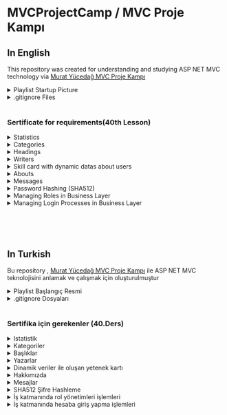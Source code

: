 # MVCProjectCamp / MVC Proje Kampı

## In English
This repository was created for understanding and studying ASP NET MVC technology via [Murat Yücedağ MVC Proje Kampı](https://www.youtube.com/watch?v=yFToRUL6h8A&list=PLKnjBHu2xXNNQJehhCg--CzQQMHXTsFAb)
<details>
<summary> Playlist Startup Picture</summary>

![alt text](https://i.ytimg.com/vi/yFToRUL6h8A/hq720.jpg?sqp=-oaymwEcCNAFEJQDSFXyq4qpAw4IARUAAIhCGAFwAcABBg==&rs=AOn4CLC7WrrhT0pJfv87O-R6pThtUXUMqw)
</details>

<details>
<summary> .gitignore Files</summary>

[.gitignore Files](https://drive.google.com/drive/u/1/folders/1Vgk_OUHJGnkDxFSojydyikDbyroEXDMV)
</details>

</br>

### Sertificate for requirements(40th Lesson)

<details>
<summary>Statistics</summary>

![alt text](https://raw.githubusercontent.com/sahinmaral/MVCProjectCamp/master/FilesAboutProject/PreviewPictures/Statistics.png)
</details>


<details>
<summary>Categories</summary>

![alt text](https://raw.githubusercontent.com/sahinmaral/MVCProjectCamp/master/FilesAboutProject/PreviewPictures/Categories.png)

</details>

<details>
<summary>Headings</summary>

![alt text](https://raw.githubusercontent.com/sahinmaral/MVCProjectCamp/master/FilesAboutProject/PreviewPictures/Headings.png)

</details>

<details>
<summary>Writers</summary>

![alt text](https://raw.githubusercontent.com/sahinmaral/MVCProjectCamp/master/FilesAboutProject/PreviewPictures/Writers.png)

</details>

<details>
<summary>Skill card with dynamic datas about users</summary>

![alt text](https://raw.githubusercontent.com/sahinmaral/MVCProjectCamp/master/FilesAboutProject/PreviewPictures/Skillcard.png)

</details>

<details>
<summary>Abouts</summary>

![alt text](https://raw.githubusercontent.com/sahinmaral/MVCProjectCamp/master/FilesAboutProject/PreviewPictures/Abouts.png)

</details>

<details>
<summary>Messages</summary>

![alt text](https://raw.githubusercontent.com/sahinmaral/MVCProjectCamp/master/FilesAboutProject/PreviewPictures/Messages.png)

</details>

<details>
<summary>Password Hashing (SHA512)</summary>

![alt text](https://raw.githubusercontent.com/sahinmaral/MVCProjectCamp/master/FilesAboutProject/PreviewPictures/Sha512%20Hashing.png)

</details>

<details>
<summary>Managing Roles in Business Layer</summary>

![alt text](https://raw.githubusercontent.com/sahinmaral/MVCProjectCamp/master/FilesAboutProject/PreviewPictures/Managing%20Roles%20in%20Business%20Layer.png)

</details>

<details>
<summary>Managing Login Processes in Business Layer</summary>

![alt text](https://raw.githubusercontent.com/sahinmaral/MVCProjectCamp/master/FilesAboutProject/PreviewPictures/Managing%20Login%20Processes%20in%20Business%20Layer.png)

</details>



</br>
</br>
</br>
</br>

## In Turkish
Bu repository , [Murat Yücedağ MVC Proje Kampı](https://www.youtube.com/watch?v=yFToRUL6h8A&list=PLKnjBHu2xXNNQJehhCg--CzQQMHXTsFAb) ile ASP NET MVC teknolojisini anlamak ve çalışmak için oluşturulmuştur 

<details>
<summary> Playlist Başlangıç Resmi</summary>

![alt text](https://i.ytimg.com/vi/yFToRUL6h8A/hq720.jpg?sqp=-oaymwEcCNAFEJQDSFXyq4qpAw4IARUAAIhCGAFwAcABBg==&rs=AOn4CLC7WrrhT0pJfv87O-R6pThtUXUMqw)
</details>

<details>
<summary> .gitignore Dosyaları</summary>

[.gitignore Files](https://drive.google.com/drive/u/1/folders/1Vgk_OUHJGnkDxFSojydyikDbyroEXDMV)
</details>

</br>

### Sertifika için gerekenler (40.Ders)

<details>
<summary>Istatistik</summary>

![alt text](https://raw.githubusercontent.com/sahinmaral/MVCProjectCamp/master/FilesAboutProject/PreviewPictures/Statistics.png)
</details>


<details>
<summary>Kategoriler</summary>

![alt text](https://raw.githubusercontent.com/sahinmaral/MVCProjectCamp/master/FilesAboutProject/PreviewPictures/Categories.png)

</details>

<details>
<summary>Başlıklar</summary>

![alt text](https://raw.githubusercontent.com/sahinmaral/MVCProjectCamp/master/FilesAboutProject/PreviewPictures/Headings.png)

</details>

<details>
<summary>Yazarlar</summary>

![alt text](https://raw.githubusercontent.com/sahinmaral/MVCProjectCamp/master/FilesAboutProject/PreviewPictures/Writers.png)

</details>

<details>
<summary>Dinamik veriler ile oluşan yetenek kartı</summary>

![alt text](https://raw.githubusercontent.com/sahinmaral/MVCProjectCamp/master/FilesAboutProject/PreviewPictures/Skillcard.png)

</details>

<details>
<summary>Hakkımızda</summary>

![alt text](https://raw.githubusercontent.com/sahinmaral/MVCProjectCamp/master/FilesAboutProject/PreviewPictures/Abouts.png)

</details>

<details>
<summary>Mesajlar</summary>

![alt text](https://raw.githubusercontent.com/sahinmaral/MVCProjectCamp/master/FilesAboutProject/PreviewPictures/Messages.png)

</details>

<details>
<summary>SHA512 Şifre Hashleme</summary>

![alt text](https://raw.githubusercontent.com/sahinmaral/MVCProjectCamp/master/FilesAboutProject/PreviewPictures/Sha512%20Hashing.png)

</details>

<details>
<summary>İş katmanında rol yönetimleri işlemleri</summary>

![alt text](https://raw.githubusercontent.com/sahinmaral/MVCProjectCamp/master/FilesAboutProject/PreviewPictures/Managing%20Roles%20in%20Business%20Layer.png)

</details>

<details>
<summary>İş katmanında hesaba giriş yapma işlemleri</summary>

![alt text](https://raw.githubusercontent.com/sahinmaral/MVCProjectCamp/master/FilesAboutProject/PreviewPictures/Managing%20Login%20Processes%20in%20Business%20Layer.png)

</details>


